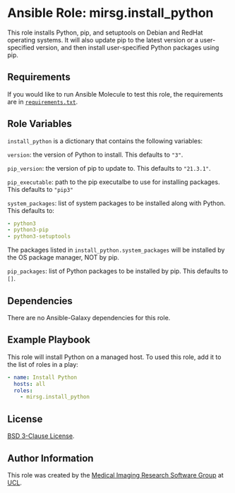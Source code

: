 # Ansible Role: mirsg.install_python

This role installs Python, pip, and setuptools on Debian and RedHat operating systems. It will also update pip to the latest version or a
user-specified version, and then install user-specified Python packages using pip.

## Requirements

If you would like to run Ansible Molecule to test this role, the requirements are in [`requirements.txt`](https://github.com/UCL-MIRSG/ansible-role-install-python/blob/main/requirements.txt).

## Role Variables

`install_python` is a dictionary that contains the following variables:

`version`: the version of Python to install. This defaults to `"3"`.

`pip_version`: the version of pip to update to. This defaults to `"21.3.1"`.

`pip_executable`: path to the pip executalbe to use for installing packages. This defaults to `"pip3"`

`system_packages`: list of system packages to be installed along with Python. This defaults to:

```yaml
- python3
- python3-pip
- python3-setuptools
```

The packages listed in `install_python.system_packages` will be installed by the OS package manager, NOT by pip.

`pip_packages`: list of Python packages to be installed by pip. This defaults to `[]`.

## Dependencies

There are no Ansible-Galaxy dependencies for this role.

## Example Playbook

This role will install Python on a managed host. To used this role, add it to the list of roles in a play:

```yaml
- name: Install Python
  hosts: all
  roles:
    - mirsg.install_python
```

## License

[BSD 3-Clause License](https://github.com/UCL-MIRSG/ansible-role-install-python/blob/main/LICENSE).

## Author Information

This role was created by the [Medical Imaging Research Software Group](https://www.ucl.ac.uk/advanced-research-computing/expertise/research-software-development/medical-imaging-research-software-group) at [UCL](https://www.ucl.ac.uk/).
